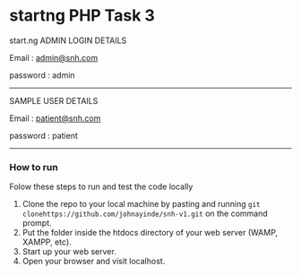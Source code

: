 # startng PHP Task 3
start.ng
ADMIN LOGIN DETAILS

Email : admin@snh.com

password : admin

*******************************************

SAMPLE USER DETAILS

Email : patient@snh.com

password : patient

*********************************************


### How to run
Folow these steps to run and test the code locally
1. Clone the repo to your local machine by pasting and running `git clonehttps://github.com/johnayinde/snh-v1.git` on the command prompt.
2. Put the folder inside the htdocs directory of your web server (WAMP, XAMPP, etc).
3. Start up your web server.
4. Open your browser and visit localhost.
